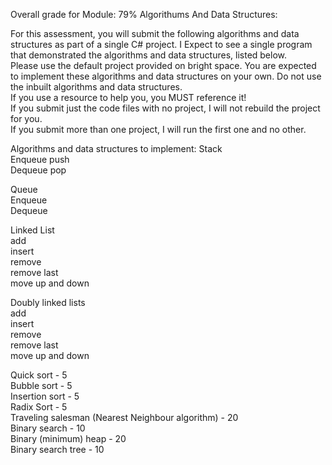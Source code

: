 Overall grade for Module: 79%
Algorithums And Data Structures:

For this assessment, you will submit the following algorithms and data structures as part of a single
C# project. I Expect to see a single program that demonstrated the algorithms and data structures,
listed below.  
Please use the default project provided on bright space. 
You are expected to implement these algorithms and data structures on your own. Do not use the
inbuilt algorithms and data structures.  
If you use a resource to help you, you MUST reference it!  
If you submit just the code files with no project, I will not rebuild the project for you.  
If you submit more than one project, I will run the first one and no other.  

Algorithms and data structures to implement:
Stack  
Enqueue push  
Dequeue pop  

Queue  
Enqueue  
Dequeue  

Linked List  
add  
insert  
remove  
remove last  
move up and down  

Doubly linked lists  
add  
insert  
remove  
remove last  
move up and down  

Quick sort - 5  
Bubble sort - 5  
Insertion sort - 5  
Radix Sort - 5  
Traveling salesman (Nearest Neighbour algorithm) - 20  
Binary search - 10  
Binary (minimum) heap - 20  
Binary search tree - 10
